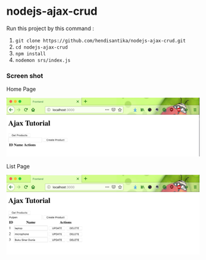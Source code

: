 # nodejs-ajax-crud

Run this project by this command : 

1. `git clone https://github.com/hendisantika/nodejs-ajax-crud.git`
2. `cd nodejs-ajax-crud`
3. `npm install`
4. `nodemon srs/index.js`

### Screen shot

Home Page

![Home Page](img/home.png "Home Page")

List Page

![List Page](img/list.png "List Page")